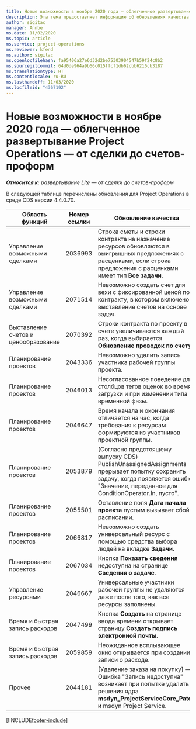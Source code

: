 ```yaml
---
title: Новые возможности в ноябре 2020 года — облегченное развертывание Project Operations — от сделки до счетов-проформ
description: Эта тема предоставляет информацию об обновлениях качества, доступных в облегченном развертывании Project Operations выпуска за ноябрь 2020 г., — от сделки до выставления счетов-проформ.
author: sigitac
manager: Annbe
ms.date: 11/02/2020
ms.topic: article
ms.service: project-operations
ms.reviewer: kfend
ms.author: sigitac
ms.openlocfilehash: fa95406a27e6d32d2be75303904547b59f24c8b2
ms.sourcegitcommit: 64d0de964a9b66c015ffcf1db62cbb6216cb3187
ms.translationtype: HT
ms.contentlocale: ru-RU
ms.lasthandoff: 11/03/2020
ms.locfileid: "4367192"
---
```

# <a name="whats-new-november-2020---project-operations-lite-deployment---deal-to-proforma-invoicing"></a>Новые возможности в ноябре 2020 года — облегченное развертывание Project Operations — от сделки до счетов-проформ

_**Относится к:** развертывание Lite — от сделки до счетов-проформ_

В следующей таблице перечислены обновления для Project Operations в среде CDS версии 4.4.0.70.

| Область функций                 | Номер ссылки | Обновление качества                                                                                                                                                                    |
|------------------------------|------------------|-----------------------------------------------------------------------------------------------------------------------------------------------------------------------------------|
|   Управление возможными сделками       | 2036993          | Строка сметы и строки контракта на назначение ресурсов обновляются в выигрышных предложениях с расценками, если строка предложения с расценками имеет тип **Все задачи**.                                                 |
|   Управление возможными сделками       | 2071514          | Невозможно создать счет для вехи с фиксированной ценой по контракту, в котором включено выставление счетов на основе задач.                                                                          |
| Выставление счетов и ценообразование          | 2070392          | Строки контракта по проекту в счете увеличиваются каждый раз, когда выбирается **Обновление проводок по счету**.                                                                       |
| Планирование проектов             | 2043336          | Невозможно удалить запись участника рабочей группы проекта.                                                                                                                                    |
| Планирование проектов             | 2046013          | Несогласованное поведение для столбцов тегов оценок во время загрузки и при изменении типа временной фазы.                                                                                   |
| Планирование проектов             | 2046647          | Время начала и окончания отличается на час, когда требования к ресурсам формируются из участников проектной группы.                                                                      |
| Планирование проектов             | 2053879          | (Согласно предстоящему выпуску CDS) PublishUnassignedAssignments прерывает попытку сохранить задачу, когда появляется ошибка "Значение, переданное для ConditionOperator.In, пусто". |
| Планирование проектов             | 2055501          | Оставление поля **Дата начала проекта** пустым вызывает сбой в расписании.                                                                                                      |
| Планирование проектов             | 2066817          | Невозможно создать универсальный ресурс с помощью средства выбора людей на вкладке **Задачи**.                                                                                               |
| Планирование проектов             | 2067034          | Кнопка **Показать сведения** недоступна на странице **Сведения о задаче**.                                                                                                         |
| Управление ресурсами          | 2046667          | Универсальные участники рабочей группы не удаляются даже после того, как все ресурсы заполнены.                                                                                                     |
| Время и быстрая запись расходов | 2047499          | Кнопка **Создать** на странице ввода времени открывает страницу **Создать подпись электронной почты**.                                                                                               |
| Время и быстрая запись расходов | 2059859          | Неожиданное всплывающее окно открывается при создании записи о расходе.                                                                                                                         |
| Прочее                        | 2044181          | [Удаление заказа на покупку] — Ошибка "Запись недоступна" возникает при попытке удалить решения ядра **msdyn_ProjectServiceCore_Patch** и msdyn Project Service.        |


[!INCLUDE[footer-include](../../includes/footer-banner.md)]